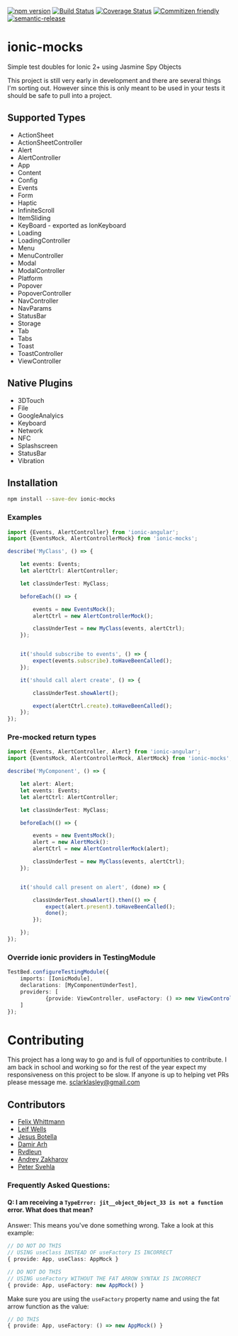 [![npm version](https://badge.fury.io/js/ionic-mocks.svg)](https://badge.fury.io/js/ionic-mocks)
[![Build Status](https://travis-ci.org/stonelasley/ionic-mocks.svg?branch=master)](https://travis-ci.org/stonelasley/ionic-mocks)
[![Coverage Status](https://coveralls.io/repos/github/stonelasley/ionic-mocks/badge.svg?branch=refactor)](https://coveralls.io/github/stonelasley/ionic-mocks?branch=refactor)
[![Commitizen friendly](https://img.shields.io/badge/commitizen-friendly-brightgreen.svg)](http://commitizen.github.io/cz-cli/)
[![semantic-release](https://img.shields.io/badge/%20%20%F0%9F%93%A6%F0%9F%9A%80-semantic--release-e10079.svg)](https://github.com/semantic-release/semantic-release)


# ionic-mocks
Simple test doubles for Ionic 2+ using Jasmine Spy Objects

This project is still very early in development and there are several things I'm sorting out. However since this is only meant
to be used in your tests it should be safe to pull into a project.

## Supported Types
- ActionSheet
- ActionSheetController
- Alert
- AlertController
- App
- Content
- Config
- Events
- Form
- Haptic
- InfiniteScroll
- ItemSliding
- KeyBoard - exported as IonKeyboard
- Loading
- LoadingController
- Menu
- MenuController
- Modal
- ModalController
- Platform
- Popover
- PopoverController
- NavController
- NavParams
- StatusBar
- Storage
- Tab
- Tabs
- Toast
- ToastController
- ViewController

## Native Plugins
- 3DTouch
- File
- GoogleAnalyics
- Keyboard
- Network
- NFC
- Splashscreen
- StatusBar
- Vibration

## Installation
```bash
npm install --save-dev ionic-mocks
```

### Examples

```typescript
import {Events, AlertController} from 'ionic-angular';
import {EventsMock, AlertControllerMock} from 'ionic-mocks';

describe('MyClass', () => {

    let events: Events;
    let alertCtrl: AlertController;

    let classUnderTest: MyClass;

    beforeEach(() => {

        events = new EventsMock();
        alertCtrl = new AlertControllerMock();

        classUnderTest = new MyClass(events, alertCtrl);
    });


    it('should subscribe to events', () => {
    	expect(events.subscribe).toHaveBeenCalled();
    });

    it('should call alert create', () => {

        classUnderTest.showAlert();

        expect(alertCtrl.create).toHaveBeenCalled();
    });
});
```

### Pre-mocked return types
```typescript
import {Events, AlertController, Alert} from 'ionic-angular';
import {EventsMock, AlertControllerMock, AlertMock} from 'ionic-mocks';

describe('MyComponent', () => {

    let alert: Alert;
    let events: Events;
    let alertCtrl: AlertController;

    let classUnderTest: MyClass;

    beforeEach(() => {

        events = new EventsMock();
        alert = new AlertMock():
        alertCtrl = new AlertControllerMock(alert);

        classUnderTest = new MyClass(events, alertCtrl);
    });


    it('should call present on alert', (done) => {

        classUnderTest.showAlert().then(() => {
            expect(alert.present).toHaveBeenCalled();
            done();
        });

    });
});
```

### Override ionic providers in TestingModule
```typescript
TestBed.configureTestingModule({
    imports: [IonicModule],
    declarations: [MyComponentUnderTest],
    providers: [
            {provide: ViewController, useFactory: () => new ViewControllerMock()}
    ]
});
```
# Contributing
This project has a long way to go and is full of opportunities to contribute.
I am back in school and working so for the rest of the year expect my responsiveness on this project to be slow. If anyone is up to helping vet PRs please message me. sclarklasley@gmail.com

## Contributors
  - [Felix Whittmann](https://github.com/hfwittmann)
  - [Leif Wells](https://github.com/leifwells)
  - [Jesus Botella](https://github.com/jesusbotella)
  - [Damir Arh](https://github.com/damirarh)
  - [Rvdleun](https://github.com/rvdleun)
  - [Andrey Zakharov](https://github.com/enstain)
  - [Peter Svehla](https://github.com/psvehla)

### Frequently Asked Questions:

#### Q: I am receiving a `TypeError: jit__object_Object_33 is not a function` error. What does that mean?

Answer: This means you've done something wrong. Take a look at this example:

```ts
// DO NOT DO THIS
// USING useClass INSTEAD OF useFactory IS INCORRECT
{ provide: App, useClass: AppMock }
```
```ts
// DO NOT DO THIS
// USING useFactory WITHOUT THE FAT ARROW SYNTAX IS INCORRECT
{ provide: App, useFactory: new AppMock() }
```

Make sure you are using the `useFactory` property name and using the fat arrow function as the value:

```ts
// DO THIS
{ provide: App, useFactory: () => new AppMock() }
```
